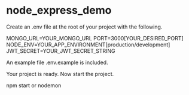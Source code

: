# node_express_demo
Create an .env file at the root of your project with the following.

MONGO_URL=YOUR_MONGO_URL
PORT=3000[YOUR_DESIRED_PORT]
NODE_ENV=YOUR_APP_ENVIRONMENT[production/development]
JWT_SECRET=YOUR_JWT_SECRET_STRING

An example file .env.example is included.

Your project is ready. Now start the project.

npm start or nodemon
